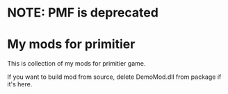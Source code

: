# NOTE: PMF is deprecated
# My mods for primitier
This is collection of my mods for primitier game.

If you want to build mod from source, delete DemoMod.dll from package if it's here.
